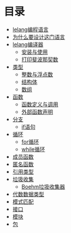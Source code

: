 # 目录

- [lelang编程语言](./head.md)
- [为什么要设计这门语言](./motivation.md)
- [lelang编译器](./compiler/compiler.md)
  - [安装与使用](./compiler/install.md)
  - [打印斐波那契数](./compiler/fibonacci.md)
- [类型](./type/type.md)
  - [整数与浮点数](./type/int_and_float.md)
  - [结构体](./type/struct.md)
  - [数组](./type/array.md)
- [函数](./function/function.md)
  - [函数定义与调用](./function/def_and_call.md)
  - [外部函数声明](./function/extern.md)
- [分支](./branch/branch.md)
  - [if语句](./branch/if.md)
- [循环](./loop/loop.md)
  - [for循环](./loop/for.md)
  - [while循环](./loop/while.md)
- [成员函数]()
- [匿名函数]()
- [引用类型]()
- [垃圾收集]()
  - [Boehm垃圾收集器]()
- [代数数据类型]()
- [模式匹配]()
- [接口]()
- [模块]()
- [包]()